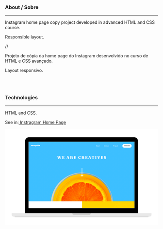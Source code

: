 ### About / Sobre

---

Instagram home page copy project developed in advanced HTML and CSS course.

Responsible layout.

//

Projeto de cópia da home page do Instagram desenvolvido no curso de HTML e CSS avançado.

Layout responsivo.

<br>
<br>

### Technologies

---

HTML and CSS.

See in:<a href="https://ds-instagram-homepage.netlify.app/"> Instragram Home Page</a>

![project_view](https://github.com/deborasuzuki/Sunnyside-Agency/blob/main/Project%20View.png)
